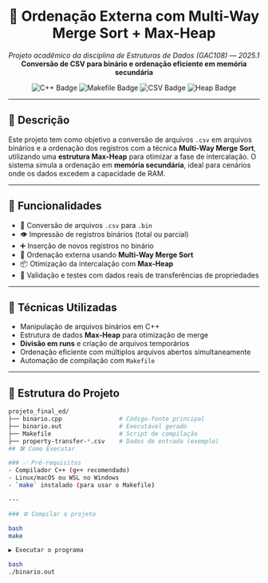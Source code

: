 <h1 align="center">🧠 Ordenação Externa com Multi-Way Merge Sort + Max-Heap</h1>
<p align="center"><i>Projeto acadêmico da disciplina de Estruturas de Dados (GAC108) — 2025.1</i><br><b>Conversão de CSV para binário e ordenação eficiente em memória secundária</b></p>
<p align="center">
  <img src="https://img.shields.io/badge/C%2B%2B-17-blue.svg" alt="C++ Badge"/>
  <img src="https://img.shields.io/badge/Makefile-Automation-red.svg" alt="Makefile Badge"/>
  <img src="https://img.shields.io/badge/CSV-Binary%20Converter-yellowgreen.svg" alt="CSV Badge"/>
  <img src="https://img.shields.io/badge/Heap-Max--Heap-important.svg" alt="Heap Badge"/>
</p>

---

## 📘 Descrição
Este projeto tem como objetivo a conversão de arquivos `.csv` em arquivos binários e a ordenação dos registros com a técnica **Multi-Way Merge Sort**, utilizando uma **estrutura Max-Heap** para otimizar a fase de intercalação. O sistema simula a ordenação em **memória secundária**, ideal para cenários onde os dados excedem a capacidade de RAM.

---

## 📌 Funcionalidades
- 🔄 Conversão de arquivos `.csv` para `.bin`  
- 👁️ Impressão de registros binários (total ou parcial)  
- ➕ Inserção de novos registros no binário  
- 🧮 Ordenação externa usando **Multi-Way Merge Sort**  
- 📦 Otimização da intercalação com **Max-Heap**  
- 🧪 Validação e testes com dados reais de transferências de propriedades  

---

## 🧠 Técnicas Utilizadas
- Manipulação de arquivos binários em C++  
- Estrutura de dados **Max-Heap** para otimização de merge  
- **Divisão em runs** e criação de arquivos temporários  
- Ordenação eficiente com múltiplos arquivos abertos simultaneamente  
- Automação de compilação com `Makefile`  

---

## 📂 Estrutura do Projeto
```bash
projeto_final_ed/
├── binario.cpp                # Código-fonte principal
├── binario.out                # Executável gerado
├── Makefile                   # Script de compilação
├── property-transfer-*.csv    # Dados de entrada (exemplo)
## 🛠️ Como Executar

### ✅ Pré-requisitos
- Compilador C++ (g++ recomendado)
- Linux/macOS ou WSL no Windows
- `make` instalado (para usar o Makefile)

---

### ⚙️ Compilar o projeto

bash
make

▶️ Executar o programa

bash
./binario.out
